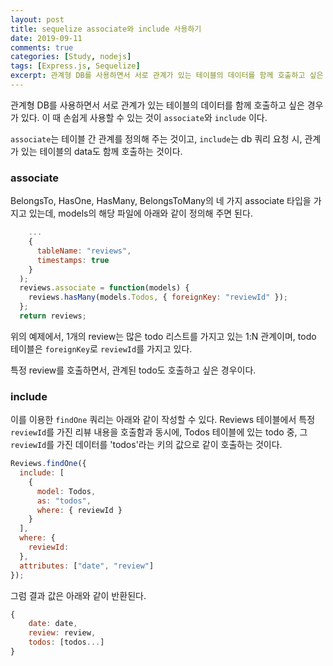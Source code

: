 ```yaml
---
layout: post
title: sequelize associate와 include 사용하기
date: 2019-09-11
comments: true
categories: [Study, nodejs]
tags: [Express.js, Sequelize]
excerpt: 관계형 DB를 사용하면서 서로 관계가 있는 테이블의 데이터를 함께 호출하고 싶은 경우가 있다. 이 때 손쉽게 사용할 수 있는 것이 associate와 include 이다.
---
```


관계형 DB를 사용하면서 서로 관계가 있는 테이블의 데이터를 함께 호출하고 싶은 경우가 있다. 이 때 손쉽게 사용할 수 있는 것이 `associate`와 `include` 이다.

`associate`는 테이블 간 관계를 정의해 주는 것이고,
`include`는 db 쿼리 요청 시, 관계가 있는 테이블의 data도 함께 호출하는 것이다.

### associate

BelongsTo, HasOne, HasMany, BelongsToMany의 네 가지 associate 타입을 가지고 있는데, models의 해당 파일에 아래와 같이 정의해 주면 된다.

```javascript
    ...
    {
      tableName: "reviews",
      timestamps: true
    }
  );
  reviews.associate = function(models) {
    reviews.hasMany(models.Todos, { foreignKey: "reviewId" });
  };
  return reviews;
```

위의 예제에서, 1개의 review는 많은 todo 리스트를 가지고 있는 1:N 관계이며, todo 테이블은 `foreignKey`로 `reviewId`를 가지고 있다.

특정 review를 호출하면서, 관계된 todo도 호출하고 싶은 경우이다.

### include

이를 이용한 `findOne` 쿼리는 아래와 같이 작성할 수 있다. Reviews 테이블에서 특정 `reviewId`를 가진 리뷰 내용을 호출함과 동시에, Todos 테이블에 있는 todo 중, 그 `reviewId`를 가진 데이터를 'todos'라는 키의 값으로 같이 호출하는 것이다.

```javascript
Reviews.findOne({
  include: [
    {
      model: Todos,
      as: "todos",
      where: { reviewId }
    }
  ],
  where: {
    reviewId:
  },
  attributes: ["date", "review"]
});
```

그럼 결과 값은 아래와 같이 반환된다.

```javascript
{
    date: date,
    review: review,
    todos: [todos...]
}
```
